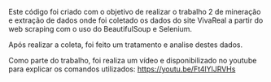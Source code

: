 Este código foi criado com o objetivo de realizar o trabalho 2 de mineração e extração de dados onde foi coletado os dados do site VivaReal a partir do web scraping com o uso do BeautifulSoup e Selenium. 

Após realizar a coleta, foi feito um tratamento e analise destes dados. 

Como parte do trabalho, foi realiza um vídeo e disponibilizado no youtube para explicar os comandos utilizados:
https://youtu.be/Ft4lYlJRVHs
